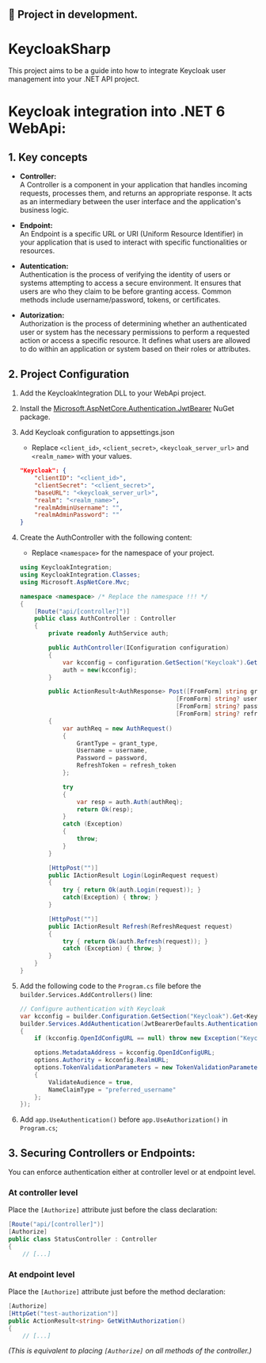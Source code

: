 **🚧 Project in development.**
---
# KeycloakSharp
This project aims to be a guide into how to integrate Keycloak user management into your .NET API project.

# Keycloak integration into .NET 6 WebApi:

## 1. Key concepts
- **Controller:**  
A Controller is a component in your application that handles incoming requests, processes them, and returns an appropriate response. It acts as an intermediary between the user interface and the application's business logic.  

- **Endpoint:**  
An Endpoint is a specific URL or URI (Uniform Resource Identifier) in your application that is used to interact with specific functionalities or resources.

- **Autentication:**  
Authentication is the process of verifying the identity of users or systems attempting to access a secure environment. It ensures that users are who they claim to be before granting access. Common methods include username/password, tokens, or certificates.

- **Autorization:**  
Authorization is the process of determining whether an authenticated user or system has the necessary permissions to perform a requested action or access a specific resource. It defines what users are allowed to do within an application or system based on their roles or attributes.


## 2. Project Configuration

1. Add the KeycloakIntegration DLL to your WebApi project.
1. Install the [Microsoft.AspNetCore.Authentication.JwtBearer](https://www.nuget.org/packages/Microsoft.AspNetCore.Authentication.JwtBearer/) NuGet package.

1. Add Keycloak configuration to appsettings.json
     - Replace `<client_id>`, `<client_secret>`, `<keycloak_server_url>` and `<realm_name>` with your values.
    ```json
    "Keycloak": {
        "clientID": "<client_id>",
        "clientSecret": "<client_secret>",
        "baseURL": "<keycloak_server_url>",
        "realm": "<realm_name>",
        "realmAdminUsername": "",
        "realmAdminPassword": ""
    }
    ```

1. Create the AuthController with the following content:
    - Replace `<namespace>` for the namespace of your project.
    ```csharp
    using KeycloakIntegration;
    using KeycloakIntegration.Classes;
    using Microsoft.AspNetCore.Mvc;

    namespace <namespace> /* Replace the namespace !!! */
    {
        [Route("api/[controller]")]
        public class AuthController : Controller
        {
            private readonly AuthService auth;

            public AuthController(IConfiguration configuration)
            {
                var kcconfig = configuration.GetSection("Keycloak").Get<KeycloakConfig>();
                auth = new(kcconfig);
            }

            public ActionResult<AuthResponse> Post([FromForm] string grant_type,
                                                [FromForm] string? username,
                                                [FromForm] string? password,
                                                [FromForm] string? refresh_token)
            {
                var authReq = new AuthRequest()
                {
                    GrantType = grant_type,
                    Username = username,
                    Password = password,
                    RefreshToken = refresh_token
                };

                try
                {
                    var resp = auth.Auth(authReq);
                    return Ok(resp);
                }
                catch (Exception)
                {
                    throw;
                }
            }

            [HttpPost("")]
            public IActionResult Login(LoginRequest request)
            {
                try { return Ok(auth.Login(request)); }
                catch(Exception) { throw; }
            }

            [HttpPost("")]
            public IActionResult Refresh(RefreshRequest request)
            {
                try { return Ok(auth.Refresh(request)); }
                catch (Exception) { throw; }
            }
        }
    }
    ```

1. Add the following code to the `Program.cs` file before the `builder.Services.AddControllers()` line:
    ```csharp
    // Configure authentication with Keycloak
    var kcconfig = builder.Configuration.GetSection("Keycloak").Get<KeycloakConfig>();
    builder.Services.AddAuthentication(JwtBearerDefaults.AuthenticationScheme).AddJwtBearer(options =>
    {
        if (kcconfig.OpenIdConfigURL == null) throw new Exception("Keycloak configuration not found in appsettings.json");

        options.MetadataAddress = kcconfig.OpenIdConfigURL;
        options.Authority = kcconfig.RealmURL;
        options.TokenValidationParameters = new TokenValidationParameters()
        {
            ValidateAudience = true,
            NameClaimType = "preferred_username"
        };
    });
    ```

1. Add `app.UseAuthentication()` before `app.UseAuthorization()` in `Program.cs`;

## 3. Securing Controllers or Endpoints:

You can enforce authentication either at controller level or at endpoint level.

### At controller level
Place the `[Authorize]` attribute just before the class declaration:
```csharp
[Route("api/[controller]")]
[Authorize]
public class StatusController : Controller
{
    // [...]
```

### At endpoint level
Place the `[Authorize]` attribute just before the method declaration:
```csharp
[Authorize]
[HttpGet("test-authorization")]
public ActionResult<string> GetWithAuthorization()
{
    // [...]
```
_(This is equivalent to placing `[Authorize]` on all methods of the controller.)_
